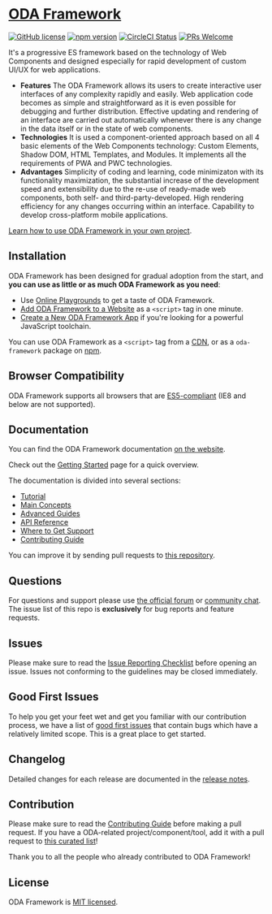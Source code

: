 # [ODA Framework](https://odajs.org/)
 [![GitHub license](https://img.shields.io/badge/license-MIT-blue.svg)](https://github.com/odajs/blob/master/LICENSE) [![npm version](https://img.shields.io/npm/v/oda-framework.svg?style=flat)](https://www.npmjs.com/oda-framework) [![CircleCI Status](https://circleci.com/gh/facebook/react.svg?style=shield&circle-token=:circle-token)](https://circleci.com/gh/facebook/react) [![PRs Welcome](https://img.shields.io/badge/ODA-welcome-brightgreen.svg)](https://odajs.org/web/oda/learn/docs/how-to-contribute.html#your-first-pull-request)

It's a progressive ES framework based on the technology of Web Components and designed especially for rapid development of custom UI/UX for web applications.

* **Features** The ODA Framework allows its users to create  interactive user interfaces of any complexity rapidly and easily. Web application code becomes as simple and straightforward as it is even possible for debugging and further distribution. Effective updating and rendering of an interface are carried out automatically whenever there is any change in the data itself or in the state of web components.
* **Technologies** It is used a component-oriented approach based on all 4 basic elements of the Web Components technology: Custom Elements, Shadow DOM, HTML Templates, and Modules. It implements all the requirements of PWA and PWC technologies.
* **Advantages** Simplicity of coding and learning, code minimizaton with its functionality maximization, the substantial increase of the development speed and extensibility due to the re-use of ready-made web components, both self- and third-party-developed. High rendering efficiency for any changes occurring within an interface. Capability to develop cross-platform mobile applications.

[Learn how to use ODA Framework in your own project](https://odajs.org/docs/getting-started.html).

## Installation

ODA Framework has been designed for gradual adoption from the start, and **you can use as little or as much ODA Framework as you need**:

* Use [Online Playgrounds](https://odajs.org/docs/getting-started.html#online-playgrounds) to get a taste of ODA Framework.
* [Add ODA Framework to a Website](https://odajs.org/docs/add-react-to-a-website.html) as a `<script>` tag in one minute.
* [Create a New ODA Framework App](https://odajs.org/docs/create-a-new-react-app.html) if you're looking for a powerful JavaScript toolchain.

You can use ODA Framework as a `<script>` tag from a [CDN](https://odajs.org/docs/cdn-links.html), or as a `oda-framework` package on [npm](https://www.npmjs.com/).

## Browser Compatibility

ODA Framework supports all browsers that are [ES5-compliant](http://kangax.github.io/compat-table/es5/) (IE8 and below are not supported).

## Documentation

You can find the ODA Framework documentation [on the website](https://odajs.org/learn/docs). 

Check out the [Getting Started](https://odajs.org/learn/docs/getting-started.html) page for a quick overview.

The documentation is divided into several sections:

* [Tutorial](https://reactjs.org/tutorial/tutorial.html)
* [Main Concepts](https://reactjs.org/docs/hello-world.html)
* [Advanced Guides](https://reactjs.org/docs/jsx-in-depth.html)
* [API Reference](https://reactjs.org/docs/react-api.html)
* [Where to Get Support](https://reactjs.org/community/support.html)
* [Contributing Guide](https://reactjs.org/docs/how-to-contribute.html)

You can improve it by sending pull requests to [this repository](https://github.com/odajs/oda-framework.org).

## Questions

For questions and support please use [the official forum](http://forum.odajs.org) or [community chat](https://chat.odajs.org/). The issue list of this repo is **exclusively** for bug reports and feature requests.

## Issues

Please make sure to read the [Issue Reporting Checklist](https://github.com/odajs/oda-framework/blob/dev/.github/CONTRIBUTING.md#issue-reporting-guidelines) before opening an issue. Issues not conforming to the guidelines may be closed immediately.

## Good First Issues

To help you get your feet wet and get you familiar with our contribution process, we have a list of [good first issues](https://github.com/odajs/oda-framework/labels/good%20first%20issue) that contain bugs which have a relatively limited scope. This is a great place to get started.

## Changelog

Detailed changes for each release are documented in the [release notes](https://github.com/odajs/oda-framework/releases).

## Contribution

Please make sure to read the [Contributing Guide](https://github.com/odajs/oda-framework/blob/dev/.github/CONTRIBUTING.md) before making a pull request. If you have a ODA-related project/component/tool, add it with a pull request to [this curated list](https://github.com/odajs/awesome-vue)!

Thank you to all the people who already contributed to ODA Framework!

## License

ODA Framework is [MIT licensed](./LICENSE).
